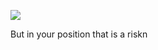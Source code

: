 ![](https://db-feed.s3.amazonaws.com/legacy/bix_20191215T221348Z-1576448173457.png)

But in your position that is a riskn

